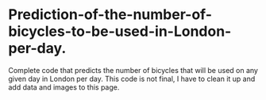 # Prediction-of-the-number-of-bicycles-to-be-used-in-London-per-day.

Complete code that predicts the number of bicycles that will be used on any given day in London per day.
This code is not final, I have to clean it up and add data and images to this page.
